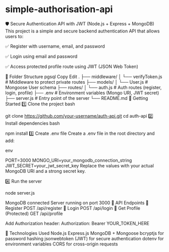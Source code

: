# simple-authorisation-api
🛡️ Secure Authentication API with JWT (Node.js + Express + MongoDB)
This project is a simple and secure backend authentication API that allows users to:

✅ Register with username, email, and password

✅ Login using email and password

✅ Access protected profile route using JWT (JSON Web Token)

📁 Folder Structure
pgsql
Copy
Edit
.
├── middleware/
│   └── verifyToken.js       # Middleware to protect private routes
├── models/
│   └── User.js              # Mongoose User schema
├── routes/
│   └── auth.js              # Auth routes (register, login, profile)
├── .env                     # Environment variables (Mongo URI, JWT secret)
├── server.js                # Entry point of the server
└── README.md
🚀 Getting Started
1️⃣ Clone the project
bash

git clone https://github.com/your-username/auth-api.git
cd auth-api
2️⃣ Install dependencies
bash

npm install
3️⃣ Create .env file
Create a .env file in the root directory and add:

env

PORT=3000
MONGO_URI=your_mongodb_connection_string
JWT_SECRET=your_jwt_secret_key
Replace the values with your actual MongoDB URI and a strong secret key.

4️⃣ Run the server

node server.js

MongoDB connected
Server running on port 3000
🧪 API Endpoints
🔹 Register
POST /api/register
🔹 Login
POST /api/login
🔹 Get Profile (Protected)
GET /api/profile

Add Authorization header:
Authorization: Bearer YOUR_TOKEN_HERE

🔧 Technologies Used
Node.js
Express.js
MongoDB + Mongoose
bcryptjs for password hashing
jsonwebtoken (JWT) for secure authentication
dotenv for environment variables
CORS for cross-origin requests

